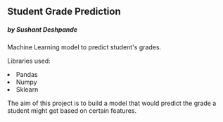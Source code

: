 ## Student Grade Prediction
##### by Sushant Deshpande

Machine Learning model to predict student's grades.

Libraries used:
    <li>Pandas</li>
    <li>Numpy</li>
    <li>Sklearn</li>

The aim of this project is to build a model that would predict the grade a student might get based on certain features.